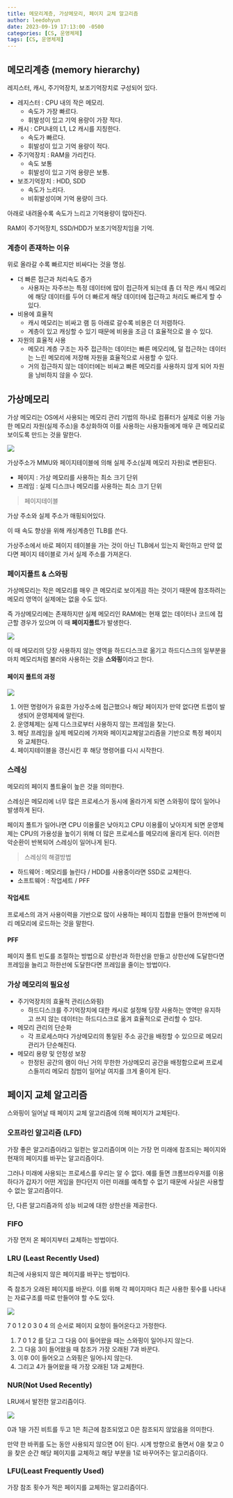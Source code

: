 ```yaml
---
title: 메모리계층, 가상메모리, 페이지 교체 알고리즘
author: leedohyun
date: 2023-09-19 17:13:00 -0500
categories: [CS, 운영체제]
tags: [CS, 운영체제]
---
```


## 메모리계층 (memory hierarchy)

레지스터, 캐시, 주기억장치, 보조기억장치로 구성되어 있다.

- 레지스터 : CPU 내의 작은 메모리.
	- 속도가 가장 빠르다.
	- 휘발성이 있고 기억 용량이 가장 적다.
- 캐시 : CPU내의 L1, L2 캐시를 지칭한다.
	- 속도가 빠르다.
	- 휘발성이 있고 기억 용량이 적다.
- 주기억장치 : RAM을 가리킨다.
	- 속도 보통
	- 휘발성이 있고 기억 용량은 보통.
-   보조기억장치 : HDD, SDD
	- 속도가 느리다.
	- 비휘발성이며 기억 용량이 크다.

아래로 내려올수록 속도가 느리고 기억용량이 많아진다.

RAM이 주기억장치, SSD/HDD가 보조기억장치임을 기억.

### 계층이 존재하는 이유

위로 올라갈 수록 빠르지만 비싸다는 것을 명심.

- 더 빠른 접근과 처리속도 증가
	- 사용자는 자주쓰는 특정 데이터에 많이 접근하게 되는데 좀 더 작은 캐시 메모리에 해당 데이터를 두어 더 빠르게 해당 데이터에 접근하고 처리도 빠르게 할 수 있다.
- 비용에 효율적
	- 캐시 메모리는 비싸고 램 등 아래로 갈수록 비용은 더 저렴하다.
	- 계층이 있고 캐싱할 수 있기 때문에 비용을 조금 더 효율적으로 쓸 수 있다. 
- 자원의 효율적 사용
	-  메모리 계층 구조는 자주 접근하는 데이터는 빠른 메모리에, 덜 접근하는 데이터는 느린 메모리에 저장해 자원을 효율적으로 사용할 수 있다.
	- 거의 접근하지 않는 데이터에는 비싸고 빠른 메모리를 사용하지 않게 되어 자원을 낭비하지 않을 수 있다.

## 가상메모리

가상 메모리는 OS에서 사용되는 메모리 관리 기법의 하나로 컴퓨터가 실제로 이용 가능한 메모리 자원(실제 주소)을 추상화하여 이를 사용하는 사용자들에게 매우 큰 메모리로 보이도록 만드는 것을 말한다.

![](https://blog.kakaocdn.net/dn/bE41NZ/btsuWX0tgEj/JnZZAqk3f4uPd6OE58Swgk/img.png)

가상주소가 MMU와 페이지테이블에 의해 실제 주소(실제 메모리 자원)로 변환된다.

- 페이지 : 가상 메모리를 사용하는 최소 크기 단위
- 프레임 : 실제 디스크나 메모리를 사용하는 최소 크기 단위

> 페이지테이블

가상 주소와 실제 주소가 매핑되어있다. 

이 때 속도 향상을 위해 캐싱계층인 TLB를 쓴다.

가상주소에서 바로 페이지 테이블을 가는 것이 아닌 TLB에서 있는지 확인하고 만약 없다면 페이지 테이블로 가서 실제 주소를 가져온다.

### 페이지폴트 & 스와핑

가상메모리는 작은 메모리를 매우 큰 메모리로 보이게끔 하는 것이기 때문에 참조하려는 메모리 영역이 실제에는 없을 수도 있다.

즉 가상메모리에는 존재하지만 실제 메모리인 RAM에는 현재 없는 데이터나 코드에 접근할 경우가 있으며 이 때 **페이지폴트**가 발생한다.

![](https://blog.kakaocdn.net/dn/b9HfS6/btsuWX7cRJk/W6KUQMV2KMA97kkRKTEcLk/img.png)

이 때 메모리의 당장 사용하지 않는 영역을 하드디스크로 옮기고 하드디스크의 일부분을 마치 메모리처럼 불러와 사용하는 것을 **스와핑**이라고 한다.

#### 페이지 폴트의 과정

![](https://blog.kakaocdn.net/dn/cPRw8d/btsuQwI7AWL/qm0vjrmkbYRw5Fh6Brgbhk/img.png)

1. 어떤 명령어가 유효한 가상주소에 접근했으나 해당 페이지가 만약 없다면 트랩이 발생되어 운영체제에 알린다.
2. 운영체제는 실제 디스크로부터 사용하지 않는 프레임을 찾는다.
3. 해당 프레임을 실제 메모리에 가져와 페이지교체알고리즘을 기반으로 특정 페이지와 교체한다.
4. 페이지테이블을 갱신시킨 후 해당 명령어를 다시 시작한다.


### 스레싱

메모리의 페이지 폴트율이 높은 것을 의미한다.

스레싱은 메모리에 너무 많은 프로세스가 동시에 올라가게 되면 스와핑이 많이 일어나 발생하게 된다.

페이지 폴트가 일어나면 CPU 이용률은 낮아지고 CPU 이용률이 낮아지게 되면 운영체제는 CPU의 가용성을 높이기 위해 더 많은 프로세스를 메모리에 올리게 된다. 이러한 악순환이 반복되어 스레싱이 일어나게 된다.

> 스레싱의 해결방법

- 하드웨어 : 메모리를 늘린다 / HDD를 사용중이라면 SSD로 교체한다.
- 소프트웨어 : 작업세트 / PFF

#### 작업세트

프로세스의 과거 사용이력을 기반으로 많이 사용하는 페이지 집합을 만들어 한꺼번에 미리 메모리에 로드하는 것을 말한다.

#### PFF

페이지 폴트 빈도를 조절하는 방법으로 상한선과 하한선을 만들고 상한선에 도달한다면 프레임을 늘리고 하한선에 도달한다면 프레임을 줄이는 방법이다.

### 가상 메모리의 필요성

- 주기억장치의 효율적 관리(스와핑)
	- 하드디스크를 주기억장치에 대한 캐시로 설정해 당장 사용하는 영역만 유지하고 쓰지 않는 데이터는 하드디스크로 옮겨 효율적으로 관리할 수 있다.
- 메모리 관리의 단순화
	- 각 프로세스마다 가상메모리의 통일된 주소 공간을 배정할 수 있으므로 메모리 관리가 단순해진다.
- 메모리 용량 및 안정성 보장
	- 한정된 공간의 램이 아닌 거의 무한한 가상메모리 공간을 배정함으로써 프로세스들끼리 메모리 침범이 일어날 여지를 크게 줄이게 된다.

## 페이지 교체 알고리즘

스와핑이 일어날 때 페이지 교체 알고리즘에 의해 페이지가 교체된다.

### 오프라인 알고리즘 (LFD)

가장 좋은 알고리즘이라고 일컫는 알고리즘이며 이는 가장 먼 미래에 참조되는 페이지와 현재의 페이지를 바꾸는 알고리즘이다.

그러나 미래에 사용되는 프로세스를 우리는 알 수 없다. 예를 들면 크롬브라우저를 이용하다가 갑자기 어떤 게임을 한다던지 이런 미래를 예측할 수 없기 때문에 사실은 사용할 수 없는 알고리즘이다.

단, 다른 알고리즘과의 성능 비교에 대한 상한선을 제공한다.

### FIFO

가장 먼저 온 페이지부터 교체하는 방법이다.

### LRU (Least Recently Used)

최근에 사용되지 않은 페이지를 바꾸는 방법이다.

즉 참조가 오래된 페이지를 바꾼다. 이를 위해 각 페이지마다 최근 사용한 횟수를 나타내는 자료구조를 따로 만들어야 할 수도 있다.

![](https://blog.kakaocdn.net/dn/QClyI/btsu2aY1Fxq/Pi3D3sxZAJp43e05ZKJoN1/img.png)

7 0 1 2 0 3 0 4 의 순서로 페이지 요청이 들어온다고 가정한다.

1. 7 0 1 2 를 담고 그 다음 0이 들어왔을 때는 스와핑이 일어나지 않는다.
2. 그 다음 3이 들어왔을 때 참조가 가장 오래된 7과 바꾼다.
3. 이후 0이 들어오고 스와핑은 일어나지 않는다.
4. 그리고 4가 들어왔을 때 가장 오래된 1과 교체한다.

### NUR(Not Used Recently)

LRU에서 발전한 알고리즘이다.

![](https://blog.kakaocdn.net/dn/D0nDT/btsuIAliW6t/XxzWzDvKnxPFvXNF30GpK0/img.png)

0과 1을 가진 비트를 두고 1은 최근에 참조되었고 0은 참조되지 않았음을 의미한다.

만약 한 바퀴를 도는 동안 사용되지 않으면 0이 된다. 시계 방향으로 돌면서 0을 찾고 0을 찾은 순간 해당 페이지를 교체하고 해당 부분을 1로 바꾸어주는 알고리즘이다.

### LFU(Least Frequently Used)

가장 참조 횟수가 적은 페이지를 교체하는 알고리즘이다.